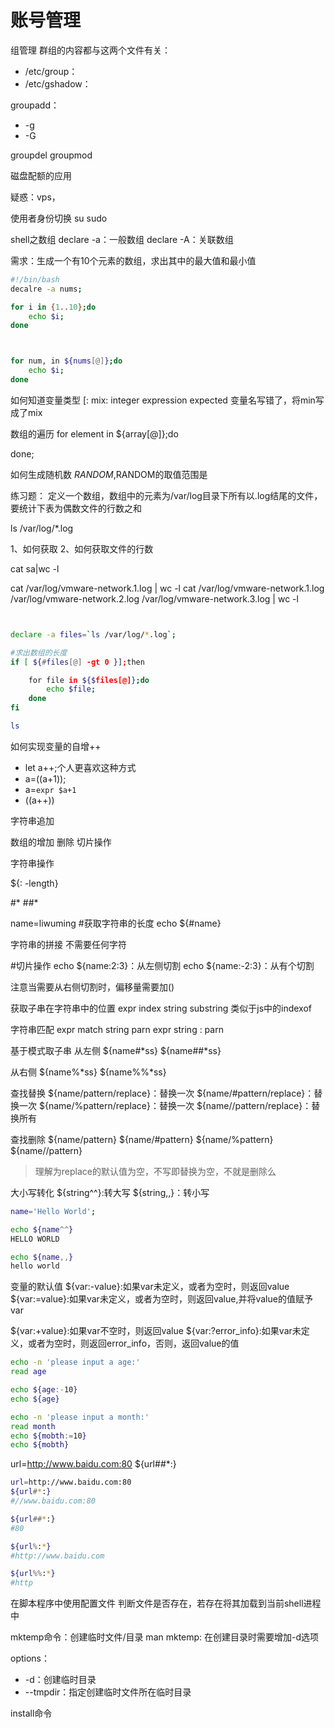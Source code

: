 




# 账号管理



组管理
群组的内容都与这两个文件有关：
- /etc/group：
- /etc/gshadow：

groupadd：
- -g
- -G


groupdel
groupmod




磁盘配额的应用


疑惑：vps，


使用者身份切换
su
sudo









shell之数组
declare -a：一般数组
declare -A：关联数组


需求：生成一个有10个元素的数组，求出其中的最大值和最小值
```bash
#!/bin/bash
decalre -a nums;

for i in {1..10};do
	echo $i;
done



for num, in ${nums[@]};do
	echo $i;
done
```



如何知道变量类型
[: mix: integer expression expected
变量名写错了，将min写成了mix




数组的遍历
for element in ${array[@]};do



done;


如何生成随机数
$RANDOM,$RANDOM的取值范围是





练习题：
定义一个数组，数组中的元素为/var/log目录下所有以.log结尾的文件，要统计下表为偶数文件的行数之和



ls /var/log/*.log

1、如何获取
2、如何获取文件的行数



cat sa|wc -l

cat /var/log/vmware-network.1.log  | wc -l
cat /var/log/vmware-network.1.log  /var/log/vmware-network.2.log /var/log/vmware-network.3.log  | wc -l



```bash


declare -a files=`ls /var/log/*.log`;

#求出数组的长度
if [ ${#files[@] -gt 0 }];then

	for file in ${$files[@]};do
		echo $file;
	done
fi

ls 
```

如何实现变量的自增++
- let a++;个人更喜欢这种方式
- a=$(($a+1));
- a=`expr $a+1`
- ((a++))



字符串追加


数组的增加
删除
切片操作



字符串操作


${: -length}




#*
##*


name=liwuming
#获取字符串的长度
echo ${#name}



字符串的拼接
不需要任何字符



#切片操作
echo ${name:2:3}：从左侧切割
echo ${name:-2:3}：从有个切割

注意当需要从右侧切割时，偏移量需要加()




获取子串在字符串中的位置
expr index string substring
类似于js中的indexof



字符串匹配
expr match string parn
expr string : parn 




基于模式取子串
从左侧
${name#*ss}
${name##*ss}

从右侧
${name%*ss}
${name%%*ss}

查找替换
${name/pattern/replace}：替换一次
${name/#pattern/replace}：替换一次
${name/%pattern/replace}：替换一次
${name//pattern/replace}：替换所有


查找删除
${name/pattern}
${name/#pattern}
${name/%pattern}
${name//pattern}


> 理解为replace的默认值为空，不写即替换为空，不就是删除么




大小写转化
${string^^}:转大写
${string,,}：转小写


```bash
name='Hello World';

echo ${name^^}
HELLO WORLD

echo ${name,,}
hello world


```



变量的默认值
${var:-value}:如果var未定义，或者为空时，则返回value
${var:=value}:如果var未定义，或者为空时，则返回value,并将value的值赋予var


${var:+value}:如果var不空时，则返回value
${var:?error_info}:如果var未定义，或者为空时，则返回error_info，否则，返回value的值




```bash
echo -n 'please input a age:'
read age

echo ${age:-10}
echo ${age}

echo -n 'please input a month:'
read month
echo ${mobth:=10}
echo ${mobth}
```


url=http://www.baidu.com:80
${url##*:}


```bash
url=http://www.baidu.com:80
${url#*:}
#//www.baidu.com:80

${url##*:}
#80

${url%:*}
#http://www.baidu.com

${url%%:*}
#http
```










在脚本程序中使用配置文件
判断文件是否存在，若存在将其加载到当前shell进程中






mktemp命令：创建临时文件/目录
man mktemp:
在创建目录时需要增加-d选项


options：
- -d：创建临时目录
- --tmpdir：指定创建临时文件所在临时目录


install命令















